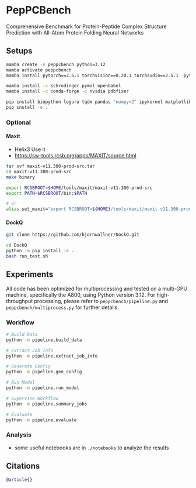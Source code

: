 # PepPCBench

Comprehensive Benchmark for Protein-Peptide Complex Structure Prediction with All-Atom Protein Folding Neural Networks

## Setups

```bash
mamba create -n peppcbench python=3.12
mamba activate peppcbench
mamba install pytorch==2.5.1 torchvision==0.20.1 torchaudio==2.5.1  pytorch-cuda=11.8 -c pytorch -c nvidia

mamba install -c schrodinger pymol openbabel
mamba install -c conda-forge -c nvidia pdbfixer

pip install biopython loguru tqdm pandas "numpy<2" ipykernel matplotlib seaborn fire pdb-tools gemmi gpustat absl-py
pip install -e .
```

### Optional

#### Maxit

- Helix3 Use it
- <https://sw-tools.rcsb.org/apps/MAXIT/source.html>

```bash
tar xvf maxit-v11.300-prod-src.tar
cd maxit-v11.300-prod-src
make binary

export RCSBROOT=$HOME/tools/maxit/maxit-v11.300-prod-src
export PATH=$RCSBROOT/bin:$PATH

# or
alias set_maxit="export RCSBROOT=${HOME}/tools/maxit/maxit-v11.300-prod-src && export PATH=${RCSBROOT}/bin:${PATH}"
```

#### DockQ

```bash
git clone https://github.com/bjornwallner/DockQ.git

cd DockQ
python -m pip install -e .
bash run_test.sh
```

## Experiments

All code has been optimized for multiprocessing and tested on a multi-GPU machine, specifically the A800, using Python version 3.12. For high-throughput processing, please refer to `peppcbench/pipeline.py` and `peppcbench/multiprocess.py` for further details.

### Workflow

```bash
# Build Data
python -m pipeline.build_data

# Extract Job Info
python -m pipeline.extract_job_info

# Generate Config
python -m pipeline.gen_config

# Run Model
python -m pipeline.run_model

# Supervise Workflow
python -m pipeline.summary_jobs

# Evaluate
python -m pipeline.evaluate
```

### Analysis

- some useful notebooks are in `./notebooks` to analyze the results

## Citations

```bibtex
@article{}
```
